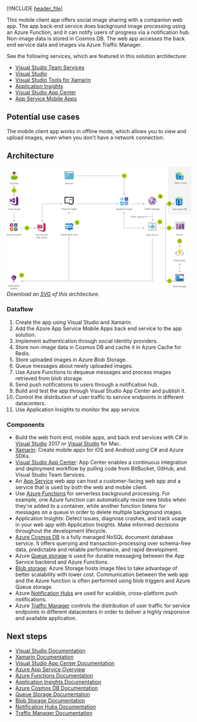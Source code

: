 [!INCLUDE [header_file](../../../includes/sol-idea-header.md)]

This mobile client app offers social image sharing with a companion web app. The app back-end service does background image processing using an Azure Function, and it can notify users of progress via a notification hub. Non-image data is stored in Cosmos DB. The web app accesses the back end service data and images via Azure Traffic Manager.

See the following services, which are featured in this solution architecture:

- [Visual Studio Team Services](https://azure.microsoft.com/services/visual-studio-team-services)
- [Visual Studio](https://www.visualstudio.com/vs)
- [Visual Studio Tools for Xamarin](https://www.visualstudio.com/xamarin)
- [Application Insights](https://azure.microsoft.com/services/application-insights)
- [Visual Studio App Center](https://www.visualstudio.com/app-center)
- [App Service Mobile Apps](https://azure.microsoft.com/services/app-service/mobile)

## Potential use cases

The mobile client app works in offline mode, which allows you to view and upload images, even when you don't have a network connection.

## Architecture

![Architecture diagram shows the route from the Engineer to Application Insights.](../media/social-mobile-and-web-app-with-authentication.png)
*Download an [SVG](../media/social-mobile-and-web-app-with-authentication.svg) of this architecture.*

### Dataflow

1. Create the app using Visual Studio and Xamarin.
1. Add the Azure App Service Mobile Apps back end service to the app solution.
1. Implement authentication through social identity providers.
1. Store non-image data in Cosmos DB and cache it in Azure Cache for Redis.
1. Store uploaded images in Azure Blob Storage.
1. Queue messages about newly uploaded images.
1. Use Azure Functions to dequeue messages and process images retrieved from blob storage.
1. Send push notifications to users through a notification hub.
1. Build and test the app through Visual Studio App Center and publish it.
1. Control the distribution of user traffic to service endpoints in different datacenters.
1. Use Application Insights to monitor the app service.

### Components

* Build the web front end, mobile apps, and back end services with C# in [Visual Studio](/visualstudio) 2017 or [Visual Studio](/visualstudio) for Mac.
* [Xamarin](/xamarin): Create mobile apps for iOS and Android using C# and Azure SDKs.
* [Visual Studio App Center](https://azure.microsoft.com/services/app-center): App Center enables a continuous integration and deployment workflow by pulling code from BitBucket, GitHub, and Visual Studio Team Services.
* An [App Service](https://azure.microsoft.com/services/app-service) web app can host a customer-facing web app and a service that is used by both the web and mobile client.
* Use [Azure Functions](https://azure.microsoft.com/services/functions) for serverless background processing. For example, one Azure function can automatically resize new blobs when they're added to a container, while another function listens for messages on a queue in order to delete multiple background images.
* Application Insights: Detect issues, diagnose crashes, and track usage in your web app with Application Insights. Make informed decisions throughout the development lifecycle.
* [Azure Cosmos DB](https://azure.microsoft.com/services/cosmos-db) is a fully managed NoSQL document database service. It offers querying and transaction-processing over schema-free data, predictable and reliable performance, and rapid development.
* Azure [Queue storage](https://azure.microsoft.com/services/storage/queues) is used for durable messaging between the App Service backend and Azure Functions.
* [Blob storage](https://azure.microsoft.com/services/storage/blobs): Azure Storage hosts image files to take advantage of better scalability with lower cost. Communication between the web app and the Azure function is often performed using blob triggers and Azure Queue storage.
* Azure [Notification Hubs](https://azure.microsoft.com/services/notification-hubs) are used for scalable, cross-platform push notifications.
* Azure [Traffic Manager](https://azure.microsoft.com/services/traffic-manager) controls the distribution of user traffic for service endpoints in different datacenters in order to deliver a highly responsive and available application.

## Next steps

* [Visual Studio Documentation](/visualstudio)
* [Xamarin Documentation](/xamarin)
* [Visual Studio App Center Documentation](/appcenter)
* [Azure App Service Overview](https://azure.microsoft.com/services/app-service)
* [Azure Functions Documentation](/azure/azure-functions/functions-triggers-bindings)
* [Application Insights Documentation](/azure/application-insights)
* [Azure Cosmos DB Documentation](/azure/cosmos-db)
* [Queue Storage Documentation](/azure/storage/queues/storage-dotnet-how-to-use-queues)
* [Blob Storage Documentation](/azure/storage/blobs/storage-dotnet-how-to-use-blobs)
* [Notification Hubs Documentation](/azure/notification-hubs)
* [Traffic Manager Documentation](/azure/traffic-manager/traffic-manager-overview)
